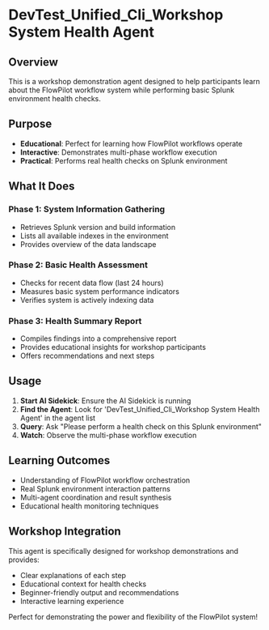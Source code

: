 # DevTest_Unified_Cli_Workshop System Health Agent

## Overview

This is a workshop demonstration agent designed to help participants learn about the FlowPilot workflow system while performing basic Splunk environment health checks.

## Purpose

- **Educational**: Perfect for learning how FlowPilot workflows operate
- **Interactive**: Demonstrates multi-phase workflow execution
- **Practical**: Performs real health checks on Splunk environment

## What It Does

### Phase 1: System Information Gathering
- Retrieves Splunk version and build information
- Lists all available indexes in the environment
- Provides overview of the data landscape

### Phase 2: Basic Health Assessment  
- Checks for recent data flow (last 24 hours)
- Measures basic system performance indicators
- Verifies system is actively indexing data

### Phase 3: Health Summary Report
- Compiles findings into a comprehensive report
- Provides educational insights for workshop participants
- Offers recommendations and next steps

## Usage

1. **Start AI Sidekick**: Ensure the AI Sidekick is running
2. **Find the Agent**: Look for 'DevTest_Unified_Cli_Workshop System Health Agent' in the agent list
3. **Query**: Ask "Please perform a health check on this Splunk environment"
4. **Watch**: Observe the multi-phase workflow execution

## Learning Outcomes

- Understanding of FlowPilot workflow orchestration
- Real Splunk environment interaction patterns
- Multi-agent coordination and result synthesis
- Educational health monitoring techniques

## Workshop Integration

This agent is specifically designed for workshop demonstrations and provides:
- Clear explanations of each step
- Educational context for health checks
- Beginner-friendly output and recommendations
- Interactive learning experience

Perfect for demonstrating the power and flexibility of the FlowPilot system!
